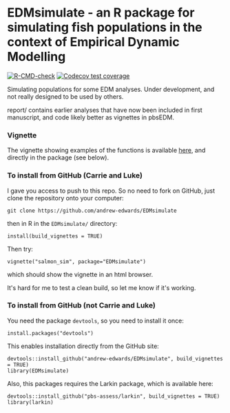 # EDMsimulate - an R package for simulating fish populations in the context of Empirical Dynamic Modelling

<!-- badges: start -->
[![R-CMD-check](https://github.com/andrew-edwards/EDMsimulate/actions/workflows/R-CMD-check.yaml/badge.svg)](https://github.com/andrew-edwards/EDMsimulate/actions/workflows/R-CMD-check.yaml)
[![Codecov test coverage](https://codecov.io/gh/andrew-edwards/EDMsimulate/branch/main/graph/badge.svg)](https://app.codecov.io/gh/andrew-edwards/EDMsimulate?branch=main)
<!-- badges: end -->

Simulating populations for some EDM analyses. Under development, and not really designed to be used by others. 

report/ contains earlier analyses that have now been included in first manuscript, and code likely better as vignettes in pbsEDM. 

### Vignette

The vignette showing examples of the functions is available [here](http://htmlpreview.github.io/?https://github.com/andrew-edwards/EDMsimulate/blob/master/doc/salmon_sim.html), and directly in the package (see below).

### To install from GitHub (Carrie and Luke)

I gave you access to push to this repo. So no need to fork on GitHub, just clone the repository onto your computer:
```
git clone https://github.com/andrew-edwards/EDMsimulate
```
then in R in the `EDMsimulate/` directory:
```
install(build_vignettes = TRUE)
```

Then try:

```
vignette("salmon_sim", package="EDMsimulate")
```

which should show the vignette in an html browser.

It's hard for me to test a clean build, so let me know if it's working. 

### To install from GitHub (not Carrie and Luke)

You need the package `devtools`, so you need to install it once:
```
install.packages("devtools")
```

This enables installation directly from the GitHub site:

```
devtools::install_github("andrew-edwards/EDMsimulate", build_vignettes = TRUE)
library(EDMsimulate)
```


Also, this packages requires the Larkin package, which is available here:
```
devtools::install_github("pbs-assess/larkin", build_vignettes = TRUE)
library(larkin)
```
